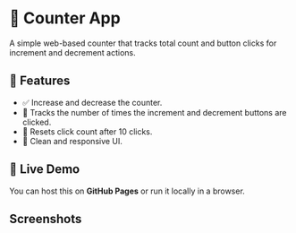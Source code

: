 # 🧮 Counter App

A simple web-based counter that tracks total count and button clicks for increment and decrement actions.

## 📌 Features
- ✅ Increase and decrease the counter.
- 🔢 Tracks the number of times the increment and decrement buttons are clicked.
- 🔄 Resets click count after 10 clicks.
- 🎨 Clean and responsive UI.

## 🚀 Live Demo
You can host this on **GitHub Pages** or run it locally in a browser.

## Screenshots

